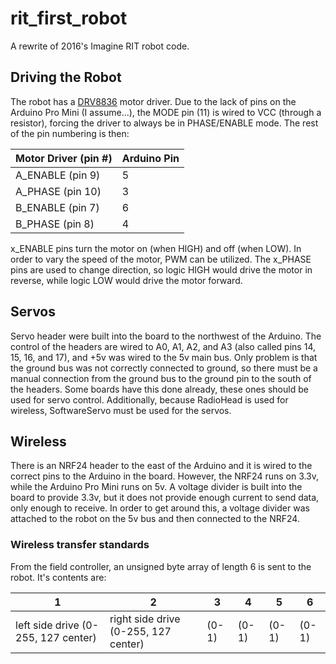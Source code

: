# rit_first_robot

A rewrite of 2016's Imagine RIT robot code.

## Driving the Robot

The robot has a [DRV8836](http://www.ti.com/lit/ds/symlink/drv8836.pdf) motor driver. Due to the lack of pins on the Arduino Pro Mini (I assume...), the MODE pin (11) is wired to VCC (through a resistor), forcing the driver to always be in PHASE/ENABLE mode. The rest of the pin numbering is then:

Motor Driver (pin #) | Arduino Pin
-------------------- | -----------
A_ENABLE (pin 9) | 5
A_PHASE (pin 10) | 3
B_ENABLE (pin 7) | 6
B_PHASE (pin 8) | 4

x_ENABLE pins turn the motor on (when HIGH) and off (when LOW). In order to vary the speed of the motor, PWM can be utilized. The x_PHASE pins are used to change direction, so logic HIGH would drive the motor in reverse, while logic LOW would drive the motor forward.

## Servos

Servo header were built into the board to the northwest of the Arduino. The control of the headers are wired to A0, A1, A2, and A3 (also called pins 14, 15, 16, and 17), and +5v was wired to the 5v main bus. Only problem is that the ground bus was not correctly connected to ground, so there must be a manual connection from the ground bus to the ground pin to the south of the headers. Some boards have this done already, these ones should be used for servo control. Additionally, because RadioHead is used for wireless, SoftwareServo must be used for the servos.

## Wireless

There is an NRF24 header to the east of the Arduino and it is wired to the correct pins to the Arduino in the board. However, the NRF24 runs on 3.3v, while the Arduino Pro Mini runs on 5v. A voltage divider is built into the board to provide 3.3v, but it does not provide enough current to send data, only enough to receive. In order to get around this, a voltage divider was attached to the robot on the 5v bus and then connected to the NRF24.

### Wireless transfer standards

From the field controller, an unsigned byte array of length 6 is sent to the robot. It's contents are:

| 1 | 2 | 3 | 4 | 5 | 6 |
|---|---|---|---|---|---|
left side drive (0-255, 127 center) | right side drive (0-255, 127 center) | (0-1) | (0-1) | (0-1) | (0-1)
